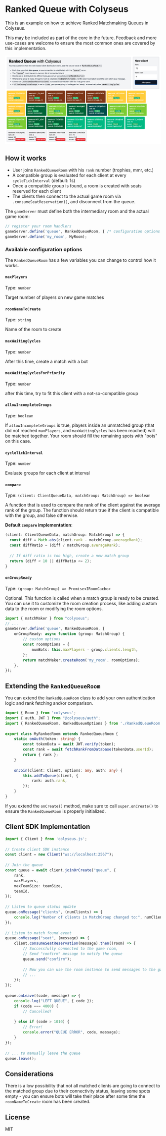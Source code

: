 # Ranked Queue with Colyseus

This is an example on how to achieve Ranked Matchmaking Queues in Colyseus.

This may be included as part of the core in the future. Feedback and more
use-cases are welcome to ensure the most common ones are covered by this
implementation.

<img src="images/screenshot.png?raw=1" />

## How it works

- User joins `RankedQueueRoom` with his `rank` number (trophies, mmr, etc.)
- A compatible group is evaluated for each client at every `cycleTickInterval` (default:
 1s)
- Once a compatible group is found, a room is created with seats reserved for each
	client
- The clients then connect to the actual game room via `.consumeSeatReservation()`, and disconnect from the queue.

The `gameServer` must define both the intermediary room and the actual game room:

```typescript
// register your room handlers
gameServer.define('queue', RankedQueueRoom, { /* configuration options */ });
gameServer.define('my_room', MyRoom);
```

### Available configuration options

The `RankedQueueRoom` has a few variables you can change to control how it works.

#### `maxPlayers`
Type: `number`

Target number of players on new game matches

#### `roomNameToCreate`
Type: `string`

Name of the room to create

#### `maxWaitingCycles`
Type: `number`

After this time, create a match with a bot

#### `maxWaitingCyclesForPriority`
Type: `number`

after this time, try to fit this client with a not-so-compatible group

#### `allowIncompleteGroups`
Type: `boolean`

If `allowIncompleteGroups` is true, players inside an unmatched group (that did not reached `maxPlayers`, and `maxWaitingCycles` has been reached) will be matched together. Your room should fill the remaining spots with "bots" on this case.

#### `cycleTickInterval`
Type: `number`

Evaluate groups for each client at interval

#### `compare`
Type: `(client: ClientQueueData, matchGroup: MatchGroup) => boolean`

A function that is used to compare the rank of the client against the average rank of the group. The function should return true if the client is compatible with the group, and false otherwise.

**Default `compare` implementation:**

```typescript
(client: ClientQueueData, matchGroup: MatchGroup) => {
  const diff = Math.abs(client.rank - matchGroup.averageRank);
  const diffRatio = (diff / matchGroup.averageRank);

  // If diff ratio is too high, create a new match group
  return (diff < 10 || diffRatio <= 2);
}
```

#### `onGroupReady`
Type: `(group: MatchGroup) => Promise<IRoomCache>`

Optional. This function is called when a match group is ready to be created. You can use it to customize the room creation process, like adding custom data to the room or modifying the room options.

```typescript
import { matchMaker } from "colyseus";
// ...
gameServer.define('queue', RankedQueueRoom, {
	onGroupReady: async function (group: MatchGroup) {
		// custom options
		const roomOptions = {
			numBots: this.maxPlayers - group.clients.length,
		};
		return matchMaker.createRoom('my_room', roomOptions);
	},
});
```

## Extending the `RankedQueueRoom`

You can extend the `RankedQueueRoom` class to add your own authentication logic and rank fetching and/or comparison.

```typescript
import { Room } from 'colyseus';
import { auth, JWT } from "@colyseus/auth";
import { RankedQueueRoom, RankedQueueOptions } from './RankedQueueRoom';

export class MyRankedRoom extends RankedQueueRoom {
	static onAuth(token: string) {
		const tokenData = await JWT.verify(token);
		const rank = await fetchRankFromDatabase(tokenData.userId);
		return { rank };
	}

	onJoin(client: Client, options: any, auth: any) {
		this.addToQueue(client, {
			rank: auth.rank,
		});
	}
}
```

If you extend the `onCreate()` method, make sure to call `super.onCreate()` to ensure the
`RankedQueueRoom` is properly initialized.


## Client SDK Implementation

```typescript
import { Client } from 'colyseus.js';

// Create client SDK instance
const client = new Client("ws://localhost:2567");

// Join the queue
const queue = await client.joinOrCreate("queue", {
	rank,
	maxPlayers,
	maxTeamSize: teamSize,
	teamId,
});

// Listen to queue status update
queue.onMessage("clients", (numClients) => {
	console.log("Number of clients in MatchGroup changed to:", numClients);
});

// Listen to match found event
queue.onMessage("seat", (message) => {
	client.consumeSeatReservation(message).then((room) => {
		// Successfully connected to the game room,
		// Send "confirm" message to notify the queue
		queue.send("confirm");

		// Now you can use the room instance to send messages to the game room
		// ...
	});
});

queue.onLeave((code, message) => {
	console.log("LEFT QUEUE", { code });
	if (code === 4000) {
		// Cancelled!

	} else if (code > 1010) {
		// Error!
		console.error("QUEUE ERROR", code, message);
	}
});

// ... to manually leave the queue
queue.leave();
```

## Considerations

There is a low possibility that not all matched clients are going to connect to
the matched group due to their connectivity status, leaving some spots empty -
you can ensure bots will take their place after some time the `roomNameToCreate`
room has been created.

## License

MIT
